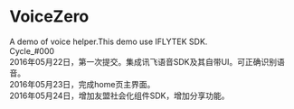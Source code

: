 # VoiceZero
A demo of voice helper.This demo use IFLYTEK SDK.<br />
Cycle_#000<br />
2016年05月22日，第一次提交。集成讯飞语音SDK及其自带UI。可正确识别语音。<br />
2016年05月23日，完成home页主界面。<br />
2016年05月24日，增加友盟社会化组件SDK，增加分享功能。<br />
  
